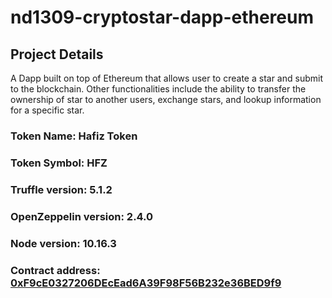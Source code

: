 # nd1309-cryptostar-dapp-ethereum

## Project Details

A Dapp built on top of Ethereum that allows user to create a star and submit to the blockchain. Other functionalities include the ability to transfer the ownership of star to another users, exchange stars, and lookup information for a specific star.

### Token Name: Hafiz Token

### Token Symbol: HFZ

### Truffle version: 5.1.2

### OpenZeppelin version: 2.4.0

### Node version: 10.16.3

### Contract address: [0xF9cE0327206DEcEad6A39F98F56B232e36BED9f9](https://rinkeby.etherscan.io/address/0xf9ce0327206decead6a39f98f56b232e36bed9f9)


